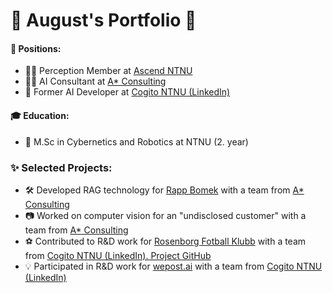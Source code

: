 <h1>🚀 August's Portfolio 🚀</h1>

<h4>💼 Positions:</h4>
<ul>
  <li>👨‍💻 Perception Member at <a href="https://www.ascendntnu.no/">Ascend NTNU</a></li>
  <li>👨‍💻 AI Consultant at <a href="https://www.astarconsulting.no/">A* Consulting</a></li>
  <li>👾 Former AI Developer at <a href="https://www.linkedin.com/company/cogito-ntnu/mycompany/">Cogito NTNU (LinkedIn)</a></li>
</ul>

<h4>🎓 Education:</h4>
<ul>
  <li>🤖 M.Sc in Cybernetics and Robotics at NTNU (2. year)</li>
</ul>

<h3>✨ Selected Projects:</h3>
<ul>
  <li>🛠️ Developed RAG technology for <a href="https://www.rappbomek.com/">Rapp Bomek</a> with a team from <a href="https://www.astarconsulting.no/">A* Consulting</a></li>
  <li>📷 Worked on computer vision for an "undisclosed customer" with a team from <a href="https://www.astarconsulting.no/">A* Consulting</a></li>
  <li>⚽ Contributed to R&D work for <a href="https://www.rbk.no/">Rosenborg Fotball Klubb</a> with a team from <a href="https://www.linkedin.com/company/cogito-ntnu/mycompany/"</a>Cogito NTNU (LinkedIn). Project GitHub <a https://github.com/CogitoNTNU/CogitoxRBK</a></li>
  <li>💡 Participated in R&D work for <a href="https://wepost.ai/nb/how-wepost-works">wepost.ai</a> with a team from <a href="https://www.linkedin.com/company/cogito-ntnu/mycompany/">Cogito NTNU (LinkedIn)</a></li>
</ul>

